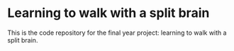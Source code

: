 # Learning to walk with a split brain

This is the code repository for the final year project: learning to walk with a split brain.
